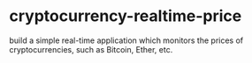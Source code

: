 # cryptocurrency-realtime-price
build a simple real-time application which monitors the prices of cryptocurrencies, such as Bitcoin, Ether, etc. 
